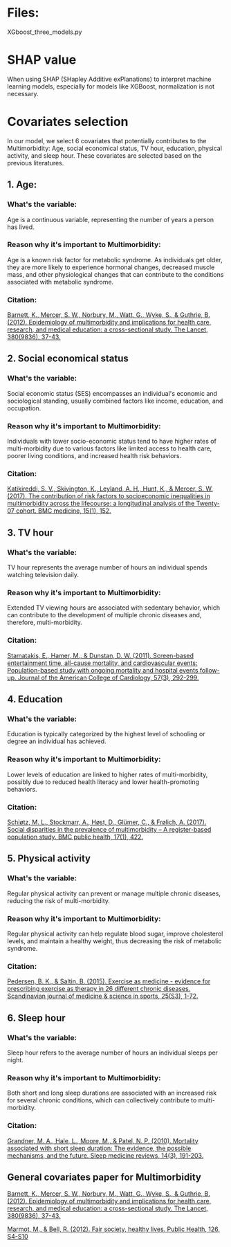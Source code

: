 # Files:
XGboost_three_models.py
# SHAP value
When using SHAP (SHapley Additive exPlanations) to interpret machine learning models, especially for models like XGBoost, normalization is not necessary.
# Covariates selection
In our model, we select 6 covariates that potentially contributes to the Multimorbidity: Age, social economical status, TV hour, education, physical activity, and sleep hour. These covariates are selected based on the previous literatures.
## 1. Age: 
### What's the variable:
Age is a continuous variable, representing the number of years a person has lived.
### Reason why it's important to Multimorbidity: 
Age is a known risk factor for metabolic syndrome. As individuals get older, they are more likely to experience hormonal changes, decreased muscle mass, and other physiological changes that can contribute to the conditions associated with metabolic syndrome.
### Citation: 
[Barnett, K., Mercer, S. W., Norbury, M., Watt, G., Wyke, S., & Guthrie, B. (2012). Epidemiology of multimorbidity and implications for health care, research, and medical education: a cross-sectional study. The Lancet, 380(9836), 37-43.](https://doi.org/10.1016/S0140-6736(12)60240-2)
## 2. Social economical status
### What's the variable: 
Social economic status (SES) encompasses an individual's economic and sociological standing, usually combined factors like income, education, and occupation.
### Reason why it's important to Multimorbidity: 
Individuals with lower socio-economic status tend to have higher rates of multi-morbidity due to various factors like limited access to health care, poorer living conditions, and increased health risk behaviors.
### Citation: 
[Katikireddi, S. V., Skivington, K., Leyland, A. H., Hunt, K., & Mercer, S. W. (2017). The contribution of risk factors to socioeconomic inequalities in multimorbidity across the lifecourse: a longitudinal analysis of the Twenty-07 cohort. BMC medicine, 15(1), 152.](https://doi.org/10.1186/s12916-017-0913-6)
## 3. TV hour
### What's the variable: 
TV hour represents the average number of hours an individual spends watching television daily.

### Reason why it's important to Multimorbidity: 
Extended TV viewing hours are associated with sedentary behavior, which can contribute to the development of multiple chronic diseases and, therefore, multi-morbidity.
### Citation: 
[Stamatakis, E., Hamer, M., & Dunstan, D. W. (2011). Screen-based entertainment time, all-cause mortality, and cardiovascular events: Population-based study with ongoing mortality and hospital events follow-up. Journal of the American College of Cardiology, 57(3), 292-299.](https://doi.org/10.1016/j.jacc.2010.05.065)
## 4. Education
### What's the variable: 
Education is typically categorized by the highest level of schooling or degree an individual has achieved.

### Reason why it's important to Multimorbidity: 
Lower levels of education are linked to higher rates of multi-morbidity, possibly due to reduced health literacy and lower health-promoting behaviors.
### Citation: 
[Schiøtz, M. L., Stockmarr, A., Høst, D., Glümer, C., & Frølich, A. (2017). Social disparities in the prevalence of multimorbidity – A register-based population study. BMC public health, 17(1), 422.](https://doi.org/10.1186/s12889-017-4314-8)
## 5. Physical activity
### What's the variable: 
Regular physical activity can prevent or manage multiple chronic diseases, reducing the risk of multi-morbidity.

### Reason why it's important to Multimorbidity: 
Regular physical activity can help regulate blood sugar, improve cholesterol levels, and maintain a healthy weight, thus decreasing the risk of metabolic syndrome.
### Citation: 
[Pedersen, B. K., & Saltin, B. (2015). Exercise as medicine - evidence for prescribing exercise as therapy in 26 different chronic diseases. Scandinavian journal of medicine & science in sports, 25(S3), 1-72.](https://doi.org/10.1111/sms.12581)
## 6. Sleep hour
### What's the variable: 
Sleep hour refers to the average number of hours an individual sleeps per night.

### Reason why it's important to Multimorbidity: 
Both short and long sleep durations are associated with an increased risk for several chronic conditions, which can collectively contribute to multi-morbidity.
### Citation: 
[Grandner, M. A., Hale, L., Moore, M., & Patel, N. P. (2010). Mortality associated with short sleep duration: The evidence, the possible mechanisms, and the future. Sleep medicine reviews, 14(3), 191-203.](https://doi.org/10.1016/j.smrv.2009.07.006)

## General covariates paper for Multimorbidity
[Barnett, K., Mercer, S. W., Norbury, M., Watt, G., Wyke, S., & Guthrie, B. (2012). Epidemiology of multimorbidity and implications for health care, research, and medical education: a cross-sectional study. The Lancet, 380(9836), 37-43.](https://doi.org/10.1016/S0140-6736(12)60240-2)

[Marmot, M., & Bell, R. (2012). Fair society, healthy lives. Public Health, 126, S4-S10](https://doi.org/10.1016/j.puhe.2012.05.014)

